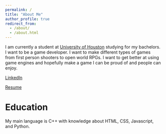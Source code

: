 ```yaml
---
permalink: /
title: "About Me"
author_profile: true
redirect_from: 
  - /about/
  - /about.html
---
```



I am currently a student at [University of Houston](https://www.uh.edu/nsm/computer-science/) studying for my bachelors. I want to be a game developer. I want to make different types of games from first person shooters to open world RPGs. I want to get better at using game engines and hopefully make a game I can be proud of and people can enjoy.

[Linkedln](https://www.linkedin.com/in/son-nguyen-410505348/)

[Resume](/images/Objectiv1.pdf)


Education
=========
My main language is C++ with knowledge about HTML, CSS, Javascript, and Python.


